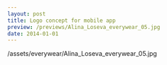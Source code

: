 ```yaml
---
layout: post
title: Logo concept for mobile app
preview: /previews/Alina_Loseva_everywear_05.jpg
date: 2014-01-01
---
```

/assets/everywear/Alina_Loseva_everywear_05.jpg

